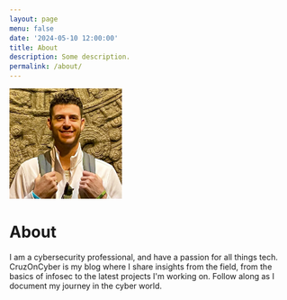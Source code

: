 ```yaml
---
layout: page
menu: false
date: '2024-05-10 12:00:00'
title: About
description: Some description.
permalink: /about/
---
```


<img class="img-rounded" src="./assets/img/uploads/ProfilePic.jpg" alt="Cameron Cruz" width="200">

# About

I am a cybersecurity professional, and have a passion for all things tech.
CruzOnCyber is my blog where I share insights from the field, from the basics of infosec
to the latest projects I'm working on. Follow along as I document my journey in the cyber world.


